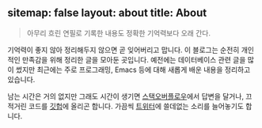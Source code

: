 sitemap: false
layout: about
title: About
---
<blockquote class="blockquote-reverse">아무리 흐린 연필로 기록한 내용도
정확한 기억력보다 오래 간다.</blockquote>

기억력이 좋지 않아 정리해두지 않으면 곧 잊어버리고 맙니다. 이 블로그는 순전히 개인적인 만족감을 위해 정리한 글을 모아둔 곳입니다. 예전에는 데이터베이스 관련 글을 많이 썼지만 최근에는 주로 프로그래밍, Emacs 등에 대해 새롭게 배운 내용을 정리하고 있습니다.

남는 시간은 거의 없지만 그래도 시간이 생기면 [스택오버플로우](https://stackoverflow.com/users/1513384/ntalbs)에서 답변을 달거나, 끄적거린 코드를 [깃헙](https://github.com/ntalbs)에 올리곤 합니다. 가끔씩 [트위터](https://twitter.com/ntalbs)에 쓸데없는 소리를 늘어놓기도 합니다.
